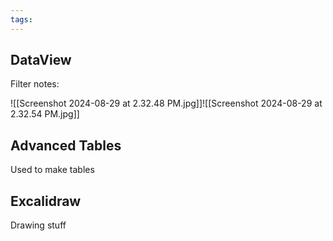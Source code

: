 ```yaml
---
tags:
---
```

## DataView
Filter notes: 

![[Screenshot 2024-08-29 at 2.32.48 PM.jpg]]![[Screenshot 2024-08-29 at 2.32.54 PM.jpg]]
## Advanced Tables
Used to make tables
## Excalidraw
Drawing stuff
